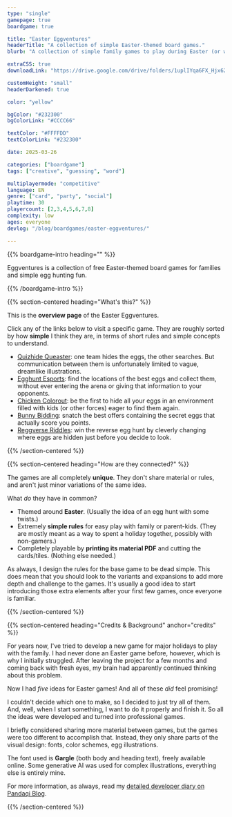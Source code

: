 ```yaml
---
type: "single"
gamepage: true
boardgame: true

title: "Easter Eggventures"
headerTitle: "A collection of simple Easter-themed board games."
blurb: "A collection of simple family games to play during Easter (or whenever you crave some egg hunting)."

extraCSS: true
downloadLink: "https://drive.google.com/drive/folders/1uplIYqa6FX_Hjx628R0SLTLejVFR0kpL"

customHeight: "small"
headerDarkened: true

color: "yellow"

bgColor: "#232300"
bgColorLink: "#CCCC66"

textColor: "#FFFFDD"
textColorLink: "#232300"

date: 2025-03-26

categories: ["boardgame"]
tags: ["creative", "guessing", "word"]

multiplayermode: "competitive"
language: EN
genre: ["card", "party", "social"]
playtime: 30
playercount: [2,3,4,5,6,7,8]
complexity: low
ages: everyone
devlog: "/blog/boardgames/easter-eggventures/"

---
```


{{% boardgame-intro heading="" %}}

Eggventures is a collection of free Easter-themed board games for families and simple egg hunting fun.

{{% /boardgame-intro %}}

{{% section-centered heading="What's this?" %}}

This is the **overview page** of the Easter Eggventures. 

Click any of the links below to visit a specific game. They are roughly sorted by how **simple** I think they are, in terms of short rules and simple concepts to understand.

* [Quizhide Queaster](/easter-eggventures/play/quizhide-queaster): one team hides the eggs, the other searches. But communication between them is unfortunately limited to vague, dreamlike illustrations.
* [Egghunt Esports](/easter-eggventures/play/egghunt-esports/): find the locations of the best eggs and collect them, without ever entering the arena or giving that information to your opponents.
* [Chicken Colorout](/easter-eggventures/play/chicken-colorout/): be the first to hide all your eggs in an environment filled with kids (or other forces) eager to find them again.
* [Bunny Bidding](/easter-eggventures/play/bunny-bidding/): snatch the best offers containing the secret eggs that actually score you points.
* [Reggverse Riddles](/easter-eggventures/play/reggverse-riddles/): win the reverse egg hunt by cleverly changing where eggs are hidden just before you decide to look.

{{% /section-centered %}}

{{% section-centered heading="How are they connected?" %}}

The games are all completely **unique**. They don't share material or rules, and aren't just minor variations of the same idea.

What _do_ they have in common?
* Themed around **Easter**. (Usually the idea of an egg hunt with some twists.)
* Extremely **simple rules** for easy play with family or parent-kids. (They are mostly meant as a way to spent a holiday together, possibly with non-gamers.)
* Completely playable by **printing its material PDF** and cutting the cards/tiles. (Nothing else needed.)

As always, I design the rules for the base game to be dead simple. This does mean that you should look to the variants and expansions to add more depth and challenge to the games. It's usually a good idea to start introducing those extra elements after your first few games, once everyone is familiar.

{{% /section-centered %}}

{{% section-centered heading="Credits & Background" anchor="credits" %}}

For years now, I've tried to develop a new game for major holidays to play with the family. I had never done an Easter game before, however, which is why I initially struggled. After leaving the project for a few months and coming back with fresh eyes, my brain had apparently continued thinking about this problem.

Now I had _five_ ideas for Easter games! And all of these _did_ feel promising!

I couldn't decide which one to make, so I decided to just try all of them. And, well, when I start something, I want to do it properly and finish it. So all the ideas were developed and turned into professional games.

I briefly considered sharing more material between games, but the games were too different to accomplish that. Instead, they only share parts of the visual design: fonts, color schemes, egg illustrations.

The font used is **Gargle** (both body and heading text), freely available online. Some generative AI was used for complex illustrations, everything else is entirely mine.

For more information, as always, read my [detailed developer diary on Pandaqi Blog](/blog/boardgames/easter-eggventures/).

{{% /section-centered %}}